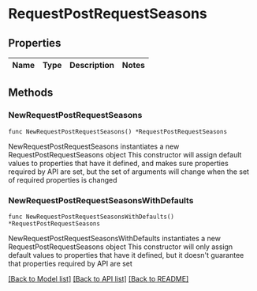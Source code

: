 # RequestPostRequestSeasons

## Properties

Name | Type | Description | Notes
------------ | ------------- | ------------- | -------------

## Methods

### NewRequestPostRequestSeasons

`func NewRequestPostRequestSeasons() *RequestPostRequestSeasons`

NewRequestPostRequestSeasons instantiates a new RequestPostRequestSeasons object
This constructor will assign default values to properties that have it defined,
and makes sure properties required by API are set, but the set of arguments
will change when the set of required properties is changed

### NewRequestPostRequestSeasonsWithDefaults

`func NewRequestPostRequestSeasonsWithDefaults() *RequestPostRequestSeasons`

NewRequestPostRequestSeasonsWithDefaults instantiates a new RequestPostRequestSeasons object
This constructor will only assign default values to properties that have it defined,
but it doesn't guarantee that properties required by API are set


[[Back to Model list]](../README.md#documentation-for-models) [[Back to API list]](../README.md#documentation-for-api-endpoints) [[Back to README]](../README.md)


